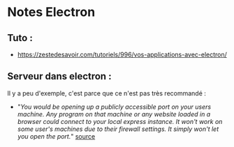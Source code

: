 Notes Electron
==============
 
 Tuto :
 ------
 
 * https://zestedesavoir.com/tutoriels/996/vos-applications-avec-electron/

Serveur dans electron :
-----------------------

Il y a peu d'exemple, c'est parce que ce n'est pas très recommandé :

* "_You would be opening up a publicly accessible port on your users machine. Any program on that machine or any website loaded in a browser could connect to your local express instance.
It won't work on some user's machines due to their firewall settings. It simply won't let you open the port._" [source](https://blog.samuelattard.com/using-express-inside-electron/)
